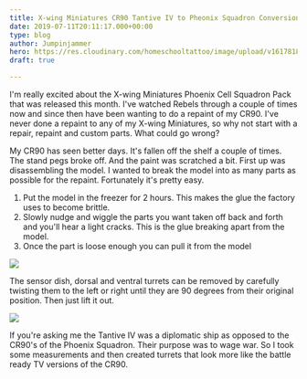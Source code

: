 ```yaml
---
title: X-wing Miniatures CR90 Tantive IV to Pheonix Squadron Conversion
date: 2019-07-11T20:11:17.000+00:00
type: blog
author: Jumpinjammer
hero: https://res.cloudinary.com/homeschooltattoo/image/upload/v1617818261/45780688824_2a3237377c_b_vixord.jpg
draft: true

---
```

I'm really excited about the X-wing Miniatures Phoenix Cell Squadron Pack that was released this month. I've watched Rebels through a couple of times now and since then have been wanting to do a repaint of my CR90. I've never done a repaint to any of my X-wing Miniatures, so why not start with a repair, repaint and custom parts. What could go wrong?

My CR90 has seen better days. It's fallen off the shelf a couple of times. The stand pegs broke off. And the paint was scratched a bit. First up was disassembling the model. I wanted to break the model into as many parts as possible for the repaint. Fortunately it's pretty easy.

1. Put the model in the freezer for 2 hours. This makes the glue the factory uses to become brittle.
2. Slowly nudge and wiggle the parts you want taken off back and forth and you'll hear a light cracks. This is the glue breaking apart from the model.
3. Once the part is loose enough you can pull it from the model

![](https://res.cloudinary.com/homeschooltattoo/image/upload/v1617829128/IMG_2624_he1pji.jpg)

The sensor dish, dorsal and ventral turrets can be removed by carefully twisting them to the left or right until they are 90 degrees from their original position. Then just lift it out.

![](https://res.cloudinary.com/homeschooltattoo/image/upload/v1617832515/IMG_2698_srjhwp.jpg)

If you're asking me the Tantive IV was a diplomatic ship as opposed to the CR90's of the Phoenix Squadron. Their purpose was to wage war. So I took some measurements and then created turrets that look more like the battle ready TV versions of the CR90.

 